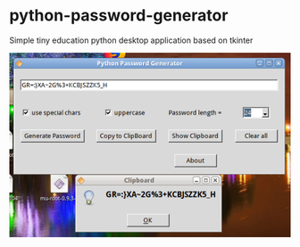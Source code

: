 # python-password-generator

Simple tiny education python desktop application based on tkinter

![py-pass-gen-my-tiny](py-pass-gen-my-tiny.png?raw=true)
